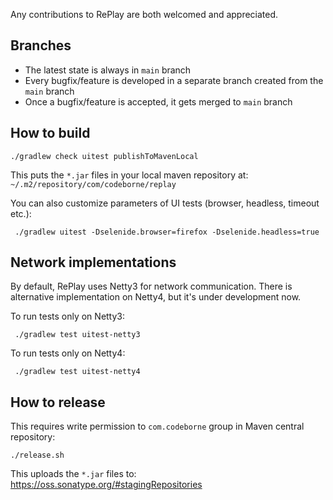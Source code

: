 Any contributions to RePlay are both welcomed and appreciated.

## Branches

- The latest state is always in `main` branch
- Every bugfix/feature is developed in a separate branch created from the `main` branch
- Once a bugfix/feature is accepted, it gets merged to `main` branch


## How to build

    ./gradlew check uitest publishToMavenLocal

This puts the `*.jar` files in your local maven repository at: `~/.m2/repository/com/codeborne/replay`

You can also customize parameters of UI tests (browser, headless, timeout etc.):

     ./gradlew uitest -Dselenide.browser=firefox -Dselenide.headless=true

## Network implementations

By default, RePlay uses Netty3 for network communication. 
There is alternative implementation on Netty4, but it's under development now. 

To run tests only on Netty3:

     ./gradlew test uitest-netty3

To run tests only on Netty4:

     ./gradlew test uitest-netty4

## How to release

This requires write permission to `com.codeborne` group in Maven central repository:

    ./release.sh

This uploads the `*.jar` files to: https://oss.sonatype.org/#stagingRepositories

